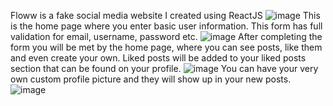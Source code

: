 Floww is a fake social media website I created using ReactJS
![image](https://user-images.githubusercontent.com/88985587/164360025-fc961ad5-27b9-44b3-ba08-14401ab6f212.png)
This is the home page where you enter basic user information. This form has full validation for email, username, password etc.
![image](https://user-images.githubusercontent.com/88985587/164360328-9a1f4a32-2bbd-4775-a9c2-cf4d2eb25346.png)
After completing the form you will be met by the home page, where you can see posts, like them and even create your own.
Liked posts will be added to your liked posts section that can be found on your profile.
![image](https://user-images.githubusercontent.com/88985587/164360729-54d15df7-890f-42d2-8ed8-8210623fbc3c.png)
You can have your very own custom profile picture and they will show up in your new posts.
![image](https://user-images.githubusercontent.com/88985587/164360953-1f7e802a-e57b-4128-8344-e29a91f845d4.png)
